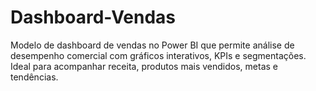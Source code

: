 # Dashboard-Vendas
Modelo de dashboard de vendas no Power BI que permite análise de desempenho comercial com gráficos interativos, KPIs e segmentações. Ideal para acompanhar receita, produtos mais vendidos, metas e tendências.
